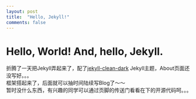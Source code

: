```yaml
---
layout: post
title:  "Hello, Jekyll!"
comments: false
---
```

# Hello, World! And, hello, Jekyll.
折腾了一天把Jekyll弄起来了，配了[jekyll-clean-dark](https://github.com/streetturtle/jekyll-clean-dark) Jekyll主题，About页面还没写好。。。  
框架搭起来了，后面就可以抽时间陆续写Blog了～～  
暂时没什么东西，有兴趣的同学可以通过页脚的传送门看看在下的开源代码呵。。。
